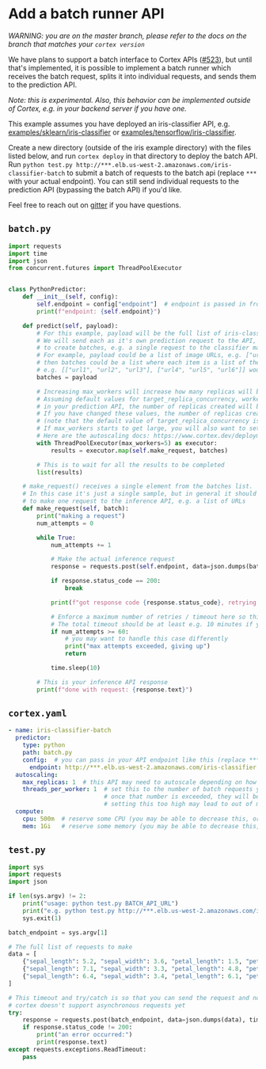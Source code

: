 # Add a batch runner API

_WARNING: you are on the master branch, please refer to the docs on the branch that matches your `cortex version`_

We have plans to support a batch interface to Cortex APIs ([#523](https://github.com/cortexlabs/cortex/issues/523)), but until that's implemented, it is possible to implement a batch runner which receives the batch request, splits it into individual requests, and sends them to the prediction API.

_Note: this is experimental. Also, this behavior can be implemented outside of Cortex, e.g. in your backend server if you have one._

This example assumes you have deployed an iris-classifier API, e.g. [examples/sklearn/iris-classifier](https://github.com/cortexlabs/cortex/tree/master/examples/sklearn/iris-classifier) or [examples/tensorflow/iris-classifier](https://github.com/cortexlabs/cortex/tree/master/examples/tensorflow/iris-classifier).

Create a new directory (outside of the iris example directory) with the files listed below, and run `cortex deploy` in that directory to deploy the batch API. Run `python test.py http://***.elb.us-west-2.amazonaws.com/iris-classifier-batch` to submit a batch of requests to the batch api (replace `***` with your actual endpoint). You can still send individual requests to the prediction API (bypassing the batch API) if you'd like.

Feel free to reach out on [gitter](https://gitter.im/cortexlabs/cortex) if you have questions.

## `batch.py`

```python
import requests
import time
import json
from concurrent.futures import ThreadPoolExecutor


class PythonPredictor:
    def __init__(self, config):
        self.endpoint = config["endpoint"]  # endpoint is passed in from the API configuration
        print(f"endpoint: {self.endpoint}")

    def predict(self, payload):
        # For this example, payload will be the full list of iris-classifier prediction requests.
        # We will send each as it's own prediction request to the API, however it may be beneficial
        # to create batches, e.g. a single request to the classifier may contain 100 individual samples.
        # For example, payload could be a list of image URLs, e.g. ["url1", "url2", "url3", "url4", "url5", "url6"]
        # then batches could be a list where each item is a list of the image URLs to make in a single inference request
        # e.g. [["url1", "url2", "url3"], ["url4", "url5", "url6"]] would correspond to two requests to your inference API, each containing three URLs
        batches = payload

        # Increasing max_workers will increase how many replicas will be used for the batch request.
        # Assuming default values for target_replica_concurrency, workers_per_replica, and threads_per_worker
        # in your prediction API, the number of replicas created will be equal to max_workers.
        # If you have changed these values, the number of replicas created will be equal to max_workers / target_replica_concurrency
        # (note that the default value of target_replica_concurrency is workers_per_replica * threads_per_worker).
        # If max_workers starts to get large, you will also want to set the inference API's max_replica_concurrency to avoid long and imbalanced queue lengths
        # Here are the autoscaling docs: https://www.cortex.dev/deployments/autoscaling
        with ThreadPoolExecutor(max_workers=5) as executor:
            results = executor.map(self.make_request, batches)

        # This is to wait for all the results to be completed
        list(results)

    # make_request() receives a single element from the batches list.
    # In this case it's just a single sample, but in general it should be the info necessary
    # to make one request to the inference API, e.g. a list of URLs
    def make_request(self, batch):
        print("making a request")
        num_attempts = 0

        while True:
            num_attempts += 1

            # Make the actual inference request
            response = requests.post(self.endpoint, data=json.dumps(batch))

            if response.status_code == 200:
                break

            print(f"got response code {response.status_code}, retrying...")

            # Enforce a maximum number of retries / timeout here so this request can't go on forever.
            # The total timeout should be at least e.g. 10 minutes if you want to allow for new instances to spin up
            if num_attempts >= 60:
                # you may want to handle this case differently
                print("max attempts exceeded, giving up")
                return

            time.sleep(10)

        # This is your inference API response
        print(f"done with request: {response.text}")
```

## `cortex.yaml`

```yaml
- name: iris-classifier-batch
  predictor:
    type: python
    path: batch.py
    config:  # you can pass in your API endpoint like this (replace ***):
      endpoint: http://***.elb.us-west-2.amazonaws.com/iris-classifier
  autoscaling:
    max_replicas: 1  # this API may need to autoscale depending on how many batch requests, but disable it to start
    threads_per_worker: 1  # set this to the number of batch requests you'd like to be able to be able to work on at a time
                           # once that number is exceeded, they will be queued, which may be ok
                           # setting this too high may lead to out of memory errors
  compute:
    cpu: 500m  # reserve some CPU (you may be able to decrease this, or you may have to increase it)
    mem: 1Gi   # reserve some memory (you may be able to decrease this, or you may have to increase it)
```

## `test.py`

```python
import sys
import requests
import json

if len(sys.argv) != 2:
    print("usage: python test.py BATCH_API_URL")
    print("e.g. python test.py http://***.elb.us-west-2.amazonaws.com/iris-classifier-batch")
    sys.exit(1)

batch_endpoint = sys.argv[1]

# The full list of requests to make
data = [
    {"sepal_length": 5.2, "sepal_width": 3.6, "petal_length": 1.5, "petal_width": 0.3},
    {"sepal_length": 7.1, "sepal_width": 3.3, "petal_length": 4.8, "petal_width": 1.5},
    {"sepal_length": 6.4, "sepal_width": 3.4, "petal_length": 6.1, "petal_width": 2.6},
]

# This timeout and try/catch is so that you can send the request and not wait for it, since
# cortex doesn't support asynchronous requests yet
try:
    response = requests.post(batch_endpoint, data=json.dumps(data), timeout=0.05)
    if response.status_code != 200:
        print("an error occurred:")
        print(response.text)
except requests.exceptions.ReadTimeout:
    pass
```
